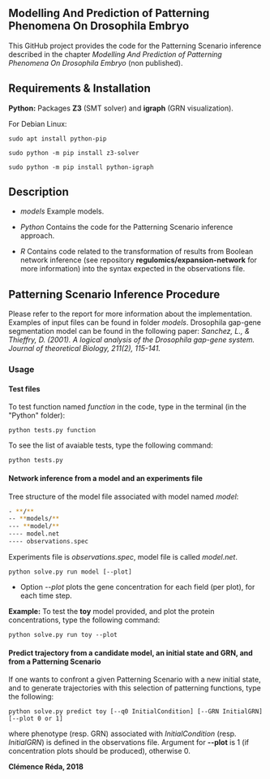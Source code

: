 ## Modelling And Prediction of Patterning Phenomena On Drosophila Embryo

This GitHub project provides the code for the Patterning Scenario inference described in the chapter *Modelling And Prediction of Patterning Phenomena On Drosophila Embryo* (non published).

## Requirements & Installation

**Python:** Packages **Z3** (SMT solver) and **igraph** (GRN visualization).

For Debian Linux:

`sudo apt install python-pip`

`sudo python -m pip install z3-solver`

`sudo python -m pip install python-igraph`


## Description

- *models* Example models.

- *Python* Contains the code for the Patterning Scenario inference approach.

- *R* Contains code related to the transformation of results from Boolean network inference (see repository **regulomics/expansion-network** for more information) into the syntax expected in the observations file.


## Patterning Scenario Inference Procedure

Please refer to the report for more information about the implementation. Examples of input files can be found in folder *models*. Drosophila gap-gene segmentation model can be found in the following paper: *Sanchez, L., & Thieffry, D. (2001). A logical analysis of the Drosophila gap-gene system. Journal of theoretical Biology, 211(2), 115-141.*

### Usage

#### Test files

To test function named *function* in the code, type in the terminal (in the "Python" folder):

`python tests.py function`

To see the list of avaiable tests, type the following command:

`python tests.py`


#### Network inference from a model and an experiments file

Tree structure of the model file associated with model named *model*:

```bash
- **/**
-- **models/**
--- **model/**
---- model.net
---- observations.spec
```

Experiments file is *observations.spec*, model file is called *model.net*.

`python solve.py run model [--plot]`


- Option *--plot* plots the gene concentration for each field (per plot), for each time step.

**Example:** To test the **toy** model provided, and plot the protein concentrations, type the following command:

`python solve.py run toy --plot`


#### Predict trajectory from a candidate model, an initial state and GRN, and from a Patterning Scenario

If one wants to confront a given Patterning Scenario with a new initial state, and to generate trajectories with this selection of patterning functions, type the following:

`python solve.py predict toy [--q0 InitialCondition] [--GRN InitialGRN] [--plot 0 or 1]`

where phenotype (resp. GRN) associated with *InitialCondition* (resp. *InitialGRN*) is defined in the observations file. Argument for **--plot** is 1 (if concentration plots should be produced), otherwise 0.

**Clémence Réda, 2018**
